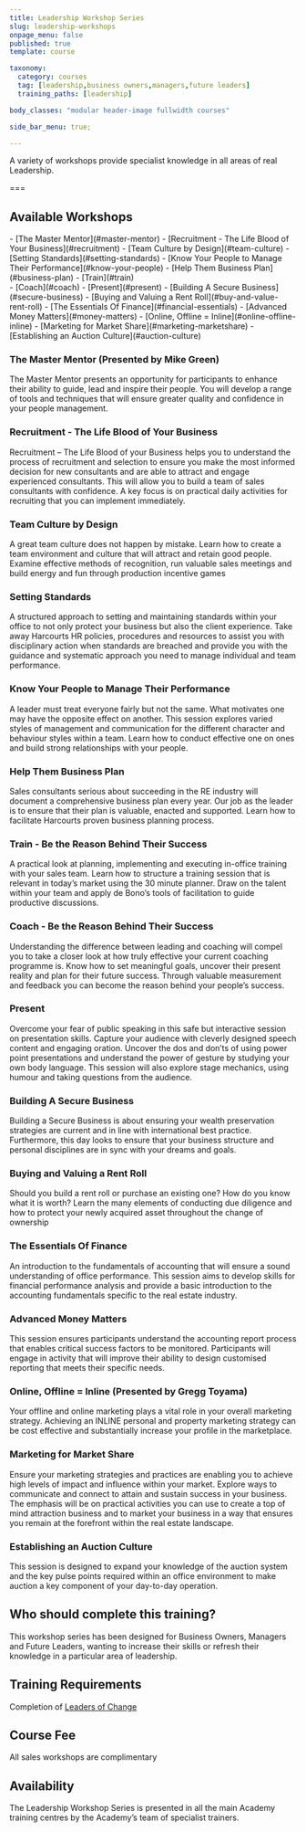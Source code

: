 ```yaml
---
title: Leadership Workshop Series
slug: leadership-workshops
onpage_menu: false
published: true
template: course

taxonomy:
  category: courses
  tag: [leadership,business owners,managers,future leaders]
  training_paths: [leadership]

body_classes: "modular header-image fullwidth courses"

side_bar_menu: true;

---
```


A variety of workshops provide specialist knowledge in all areas of real Leadership.

===

## Available Workshops
<div class="toc g-grid">
  <div class="g-block size-1-2 pure-u-1-2" markdown="1">
- [The Master Mentor](#master-mentor)
- [Recruitment - The Life Blood of Your Business](#recruitment)
- [Team Culture by Design](#team-culture)
- [Setting Standards](#setting-standards)
- [Know Your People to Manage Their Performance](#know-your-people)
- [Help Them Business Plan](#business-plan)
- [Train](#train)
  </div>
  <div class="g-block size-1-2 pure-u-1-2" markdown="1">
- [Coach](#coach)
- [Present](#present)
- [Building A Secure Business](#secure-business)
- [Buying and Valuing a Rent Roll](#buy-and-value-rent-roll)
- [The Essentials Of Finance](#financial-essentials)
- [Advanced Money Matters](#money-matters)
- [Online, Offline = Inline](#online-offline-inline)
- [Marketing for Market Share](#marketing-marketshare)
- [Establishing an Auction Culture](#auction-culture)
  </div>
</div>


### The Master Mentor (Presented by Mike Green)<a id="master-mentor"></a>
The Master Mentor presents an opportunity for participants to enhance their ability to guide, lead and inspire their people. You will develop a range of tools and techniques that will ensure greater quality and confidence in your people management.

### Recruitment - The Life Blood of Your Business <a id="recruitment"></a>
Recruitment – The Life Blood of your Business helps you to understand the process of recruitment and selection to ensure you make the most informed decision for new consultants and are able to attract and engage experienced consultants. This will allow you to build a team of sales consultants with confidence. A key focus is on practical daily activities for recruiting that you can implement immediately.

### Team Culture by Design <a id="team-culture"></a>
A great team culture does not happen by mistake. Learn how to create a team environment and culture that will attract and retain good people. Examine effective methods of recognition, run valuable sales meetings and build energy and fun through production incentive games

### Setting Standards <a id="setting-standards"></a>
A structured approach to setting and maintaining standards within your office to not only protect your business but also the client experience.  Take away Harcourts HR policies, procedures and resources to assist you with disciplinary action when standards are breached and provide you with the guidance and systematic approach you need to manage individual and team performance.

### Know Your People to Manage Their Performance <a id="know-your-people"></a>
A leader must treat everyone fairly but not the same. What motivates one may have the opposite effect on another. This session explores varied styles of management and communication for the different character and behaviour styles within a team. Learn how to conduct effective one on ones and build strong relationships with your people.

### Help Them Business Plan <a id="business-plan"></a>
Sales consultants serious about succeeding in the RE industry will document a comprehensive business plan every year. Our job as the leader is to ensure that their plan is valuable, enacted and supported. Learn how to facilitate Harcourts proven business planning process.

### Train - Be the Reason Behind Their Success <a id="train"></a>
A practical look at planning, implementing and executing in-office training with your sales team. Learn how to structure a training session that is relevant in today’s market using the 30 minute planner. Draw on the talent within your team and apply de Bono’s tools of facilitation to guide productive discussions.

### Coach - Be the Reason Behind Their Success <a id="coach"></a>
Understanding the difference between leading and coaching will compel you to take a closer look at how truly effective your current coaching programme is.  Know how to set meaningful goals, uncover their present reality and plan for their future success.  Through valuable measurement and feedback you can become the reason behind your people’s success.

### Present <a id="present"></a>
Overcome your fear of public speaking in this safe but interactive session on presentation skills. Capture your audience with cleverly designed speech content and engaging oration. Uncover the dos and don’ts of using power point presentations and understand the power of gesture by studying your own body language. This session will also explore stage mechanics, using humour and taking questions from the audience. 

### Building A Secure Business <a id="secure-business"></a>
Building a Secure Business is about ensuring your wealth preservation strategies are current and in line with international best practice. Furthermore, this day looks to ensure that your business structure and personal disciplines are in sync with your dreams and goals.

### Buying and Valuing a Rent Roll <a id="buy-and-value-rent-roll"></a>
Should you build a rent roll or purchase an existing one? How do you know what it is worth? Learn the many elements of conducting due diligence and how to protect your newly acquired asset throughout the change of ownership

### The Essentials Of Finance <a id="financial-essentials"></a>
An introduction to the fundamentals of accounting that will ensure a sound understanding of office performance. This session aims to develop skills for financial performance analysis and provide a basic introduction to the accounting fundamentals specific to the real estate industry.

### Advanced Money Matters <a id="money-matters"></a>
This session ensures participants understand the accounting report process that enables critical success factors to be monitored. Participants will engage in activity that will improve their ability to design customised reporting that meets their specific needs.

### Online, Offline = Inline (Presented by Gregg Toyama) <a id="online-offline-inline"></a>
Your offline and online marketing plays a vital role in your overall marketing strategy. Achieving an INLINE personal and property marketing strategy can be cost effective and substantially increase your profile in the marketplace.

### Marketing for Market Share <a id="marketing-marketshare"></a>
Ensure your marketing strategies and practices are enabling you to achieve high levels of impact and influence within your market. Explore ways to communicate and connect to attain and sustain success in your business.  The emphasis will be on practical activities you can use to create a top of mind attraction business and to market your business in a way that ensures you remain at the forefront within the real estate landscape.

### Establishing an Auction Culture <a id="auction-culture"></a>
This session is designed to expand your knowledge of the auction system and the key pulse points required within an office environment to make auction a key component of your day-to-day operation.

## Who should complete this training?
This workshop series has been designed for Business Owners, Managers and Future Leaders, wanting to increase their skills or refresh their knowledge in a particular area of leadership.

## Training Requirements
Completion of [Leaders of Change](/courses/leadership/leaders-of-change)

## Course Fee
All sales workshops are complimentary

## Availability
The Leadership Workshop Series is presented in all the main Academy training centres by the Academy’s team of specialist trainers.
